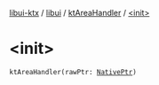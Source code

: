 [libui-ktx](../../index.md) / [libui](../index.md) / [ktAreaHandler](index.md) / [&lt;init&gt;](./-init-.md)

# &lt;init&gt;

`ktAreaHandler(rawPtr: `[`NativePtr`](../../kotlinx.cinterop/-native-ptr.md)`)`
